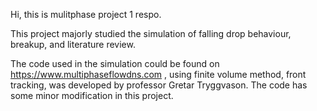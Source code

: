 Hi, this is mulitphase project 1 respo.

This project majorly studied the simulation of falling drop behaviour, breakup, and literature review.

The code used in the simulation could be found on https://www.multiphaseflowdns.com , using finite volume method, front tracking, was developed by professor Gretar Tryggvason.
The code has some minor modification in this project.
